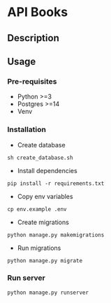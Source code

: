 # API Books

## Description

## Usage

### Pre-requisites

- Python >=3
- Postgres >=14
- Venv

### Installation

- Create database

```shell
sh create_database.sh
```

- Install dependencies

```shell
pip install -r requirements.txt 
```

- Copy env variables

```shell
cp env.example .env
```

- Create migrations

```shell
python manage.py makemigrations
```

- Run migrations

```shell
python manage.py migrate
```

### Run server

```shell
python manage.py runserver
```


